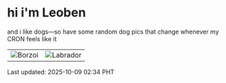 # hi i'm Leoben

and i like dogs—so have some random dog pics that change whenever my CRON feels like it

|  |  |
|--------|----------|
| ![Borzoi](https://random-dog-vercel.vercel.app/api/random-borzoi?v=1759948496) | ![Labrador](https://random-dog-vercel.vercel.app/api/random-labrador?v=1759948496) |

Last updated: 2025-10-09 02:34 PHT
